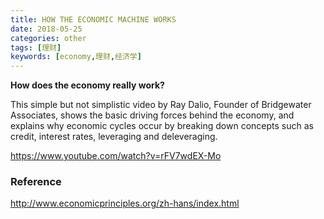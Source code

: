 ```yaml
---
title: HOW THE ECONOMIC MACHINE WORKS
date: 2018-05-25
categories: other
tags: [理财]
keywords: [economy,理财,经济学]
---
```


**How does the economy really work?**

This simple but not simplistic video by Ray Dalio, Founder of Bridgewater Associates, shows the basic driving forces behind the economy, and explains why economic cycles occur by breaking down concepts such as credit, interest rates, leveraging and deleveraging.

https://www.youtube.com/watch?v=rFV7wdEX-Mo

### Reference
http://www.economicprinciples.org/zh-hans/index.html